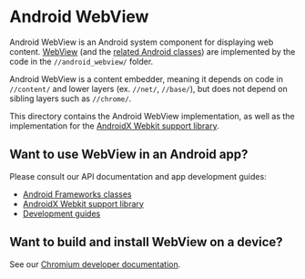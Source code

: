 # Android WebView

Android WebView is an Android system component for displaying web content.
[WebView](https://developer.android.com/reference/android/webkit/WebView) (and
the [related Android classes][1]) are implemented by the code in the
`//android_webview/` folder.

Android WebView is a content embedder, meaning it depends on code in
`//content/` and lower layers (ex. `//net/`, `//base/`), but does not depend on
sibling layers such as `//chrome/`.

This directory contains the Android WebView implementation, as well as the
implementation for the [AndroidX Webkit support library][2].

## Want to use WebView in an Android app?

Please consult our API documentation and app development guides:

* [Android Frameworks classes][1]
* [AndroidX Webkit support library][2]
* [Development guides](https://developer.android.com/guide/webapps)

## Want to build and install WebView on a device?

See our [Chromium developer documentation](docs/README.md).

[1]: https://developer.android.com/reference/android/webkit/package-summary
[2]: https://developer.android.com/reference/androidx/webkit/package-summary
